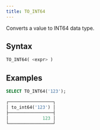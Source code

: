 ```yaml
---
title: TO_INT64
---
```


Converts a value to INT64 data type.

## Syntax

```sql
TO_INT64( <expr> )
```

## Examples

```sql
SELECT TO_INT64('123');

┌─────────────────┐
│ to_int64('123') │
├─────────────────┤
│             123 │
└─────────────────┘
```